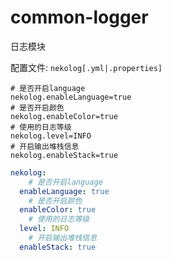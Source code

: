 # common-logger

日志模块

配置文件: `nekolog[.yml|.properties]`

```properties
# 是否开启language
nekolog.enableLanguage=true
# 是否开启颜色
nekolog.enableColor=true
# 使用的日志等级
nekolog.level=INFO
# 开启输出堆栈信息
nekolog.enableStack=true
```

```yaml
nekolog: 
    # 是否开启language
  enableLanguage: true
    # 是否开启颜色
  enableColor: true
    # 使用的日志等级
  level: INFO
    # 开启输出堆栈信息
  enableStack: true
```


